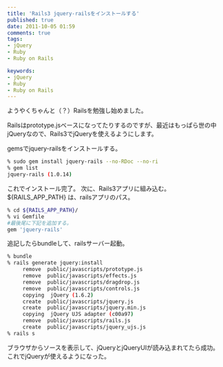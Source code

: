 ```yaml
---
title: 'Rails3 jquery-railsをインストールする'
published: true
date: 2011-10-05 01:59
comments: true
tags:
- jQuery
- Ruby
- Ruby on Rails

keywords:
- jQuery
- Ruby
- Ruby on Rails
---
```

ようやくちゃんと（？）Railsを勉強し始めました。

Railsはprototype.jsベースになってたりするのですが、最近はもっぱら世の中jQueryなので、Rails3でjQueryを使えるようにします。

gemsでjquery-railsをインストールする。
```sh
% sudo gem install jquery-rails --no-RDoc --no-ri
% gem list
jquery-rails (1.0.14)
```

これでインストール完了。
次に、Rails3アプリに組み込む。
${RAILS_APP_PATH} は、railsアプリのパス。
```sh
% cd ${RAILS_APP_PATH}/
% vi Gemfile
#最後尾に下記を追加する。
gem 'jquery-rails'
```

追記したらbundleして、railsサーバー起動。
```sh
% bundle
% rails generate jquery:install
     remove  public/javascripts/prototype.js
     remove  public/javascripts/effects.js
     remove  public/javascripts/dragdrop.js
     remove  public/javascripts/controls.js
     copying  jQuery (1.6.2)
     create  public/javascripts/jquery.js
     create  public/javascripts/jquery.min.js
     copying  jQuery UJS adapter (c00a97)
     remove  public/javascripts/rails.js
     create  public/javascripts/jquery_ujs.js
% rails s
```

ブラウザからソースを表示して、jQueryとjQueryUIが読み込まれてたら成功。
これでjQueryが使えるようになった。
